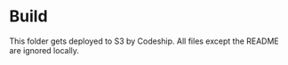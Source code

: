 # Build #

This folder gets deployed to S3 by Codeship. All files except the README are ignored locally.
